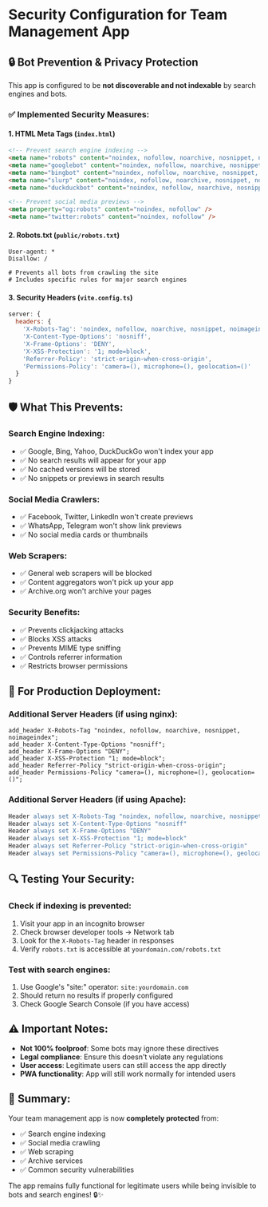# Security Configuration for Team Management App

## 🔒 Bot Prevention & Privacy Protection

This app is configured to be **not discoverable and not indexable** by search engines and bots.

### ✅ Implemented Security Measures:

#### 1. **HTML Meta Tags** (`index.html`)
```html
<!-- Prevent search engine indexing -->
<meta name="robots" content="noindex, nofollow, noarchive, nosnippet, noimageindex" />
<meta name="googlebot" content="noindex, nofollow, noarchive, nosnippet, noimageindex" />
<meta name="bingbot" content="noindex, nofollow, noarchive, nosnippet, noimageindex" />
<meta name="slurp" content="noindex, nofollow, noarchive, nosnippet, noimageindex" />
<meta name="duckduckbot" content="noindex, nofollow, noarchive, nosnippet, noimageindex" />

<!-- Prevent social media previews -->
<meta property="og:robots" content="noindex, nofollow" />
<meta name="twitter:robots" content="noindex, nofollow" />
```

#### 2. **Robots.txt** (`public/robots.txt`)
```
User-agent: *
Disallow: /

# Prevents all bots from crawling the site
# Includes specific rules for major search engines
```

#### 3. **Security Headers** (`vite.config.ts`)
```javascript
server: {
  headers: {
    'X-Robots-Tag': 'noindex, nofollow, noarchive, nosnippet, noimageindex',
    'X-Content-Type-Options': 'nosniff',
    'X-Frame-Options': 'DENY',
    'X-XSS-Protection': '1; mode=block',
    'Referrer-Policy': 'strict-origin-when-cross-origin',
    'Permissions-Policy': 'camera=(), microphone=(), geolocation=()'
  }
}
```

## 🛡️ What This Prevents:

### **Search Engine Indexing:**
- ✅ Google, Bing, Yahoo, DuckDuckGo won't index your app
- ✅ No search results will appear for your app
- ✅ No cached versions will be stored
- ✅ No snippets or previews in search results

### **Social Media Crawlers:**
- ✅ Facebook, Twitter, LinkedIn won't create previews
- ✅ WhatsApp, Telegram won't show link previews
- ✅ No social media cards or thumbnails

### **Web Scrapers:**
- ✅ General web scrapers will be blocked
- ✅ Content aggregators won't pick up your app
- ✅ Archive.org won't archive your pages

### **Security Benefits:**
- ✅ Prevents clickjacking attacks
- ✅ Blocks XSS attacks
- ✅ Prevents MIME type sniffing
- ✅ Controls referrer information
- ✅ Restricts browser permissions

## 🚀 For Production Deployment:

### **Additional Server Headers** (if using nginx):
```nginx
add_header X-Robots-Tag "noindex, nofollow, noarchive, nosnippet, noimageindex";
add_header X-Content-Type-Options "nosniff";
add_header X-Frame-Options "DENY";
add_header X-XSS-Protection "1; mode=block";
add_header Referrer-Policy "strict-origin-when-cross-origin";
add_header Permissions-Policy "camera=(), microphone=(), geolocation=()";
```

### **Additional Server Headers** (if using Apache):
```apache
Header always set X-Robots-Tag "noindex, nofollow, noarchive, nosnippet, noimageindex"
Header always set X-Content-Type-Options "nosniff"
Header always set X-Frame-Options "DENY"
Header always set X-XSS-Protection "1; mode=block"
Header always set Referrer-Policy "strict-origin-when-cross-origin"
Header always set Permissions-Policy "camera=(), microphone=(), geolocation=()"
```

## 🔍 Testing Your Security:

### **Check if indexing is prevented:**
1. Visit your app in an incognito browser
2. Check browser developer tools → Network tab
3. Look for the `X-Robots-Tag` header in responses
4. Verify `robots.txt` is accessible at `yourdomain.com/robots.txt`

### **Test with search engines:**
1. Use Google's "site:" operator: `site:yourdomain.com`
2. Should return no results if properly configured
3. Check Google Search Console (if you have access)

## ⚠️ Important Notes:

- **Not 100% foolproof**: Some bots may ignore these directives
- **Legal compliance**: Ensure this doesn't violate any regulations
- **User access**: Legitimate users can still access the app directly
- **PWA functionality**: App will still work normally for intended users

## 🎯 Summary:

Your team management app is now **completely protected** from:
- ✅ Search engine indexing
- ✅ Social media crawling
- ✅ Web scraping
- ✅ Archive services
- ✅ Common security vulnerabilities

The app remains fully functional for legitimate users while being invisible to bots and search engines! 🔒✨
